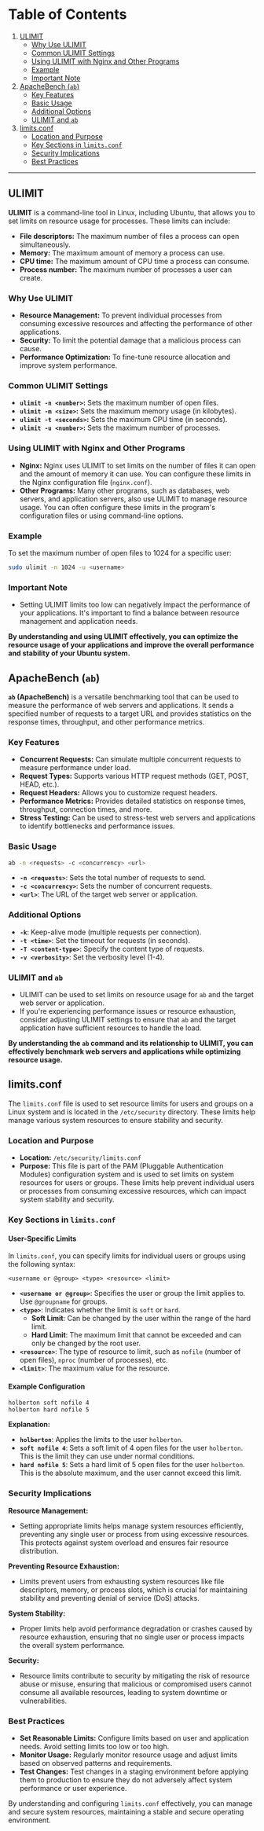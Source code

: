 # Table of Contents

1. [ULIMIT](#ulimit)
   - [Why Use ULIMIT](#why-use-ulimit)
   - [Common ULIMIT Settings](#common-ulimit-settings)
   - [Using ULIMIT with Nginx and Other Programs](#using-ulimit-with-nginx-and-other-programs)
   - [Example](#example)
   - [Important Note](#important-note)
2. [ApacheBench (`ab`)](#ab-apachebench)
   - [Key Features](#key-features)
   - [Basic Usage](#basic-usage)
   - [Additional Options](#additional-options)
   - [ULIMIT and `ab`](#ulimit-and-ab)
3. [limits.conf](#limitsconf)
   - [Location and Purpose](#location-and-purpose)
   - [Key Sections in `limits.conf`](#key-sections-in-limitsconf)
   - [Security Implications](#security-implications)
   - [Best Practices](#best-practices)

---

## ULIMIT

**ULIMIT** is a command-line tool in Linux, including Ubuntu, that allows you to set limits on resource usage for processes. These limits can include:

* **File descriptors:** The maximum number of files a process can open simultaneously.
* **Memory:** The maximum amount of memory a process can use.
* **CPU time:** The maximum amount of CPU time a process can consume.
* **Process number:** The maximum number of processes a user can create.

### Why Use ULIMIT

* **Resource Management:** To prevent individual processes from consuming excessive resources and affecting the performance of other applications.
* **Security:** To limit the potential damage that a malicious process can cause.
* **Performance Optimization:** To fine-tune resource allocation and improve system performance.

### Common ULIMIT Settings

* **`ulimit -n <number>`:** Sets the maximum number of open files.
* **`ulimit -m <size>`:** Sets the maximum memory usage (in kilobytes).
* **`ulimit -t <seconds>`:** Sets the maximum CPU time (in seconds).
* **`ulimit -u <number>`:** Sets the maximum number of processes.

### Using ULIMIT with Nginx and Other Programs

* **Nginx:** Nginx uses ULIMIT to set limits on the number of files it can open and the amount of memory it can use. You can configure these limits in the Nginx configuration file (`nginx.conf`).
* **Other Programs:** Many other programs, such as databases, web servers, and application servers, also use ULIMIT to manage resource usage. You can often configure these limits in the program's configuration files or using command-line options.

### Example

To set the maximum number of open files to 1024 for a specific user:

```bash
sudo ulimit -n 1024 -u <username>
```

### Important Note

* Setting ULIMIT limits too low can negatively impact the performance of your applications. It's important to find a balance between resource management and application needs.

**By understanding and using ULIMIT effectively, you can optimize the resource usage of your applications and improve the overall performance and stability of your Ubuntu system.**

## ApacheBench (`ab`)

**`ab` (ApacheBench)** is a versatile benchmarking tool that can be used to measure the performance of web servers and applications. It sends a specified number of requests to a target URL and provides statistics on the response times, throughput, and other performance metrics.

### Key Features

- **Concurrent Requests:** Can simulate multiple concurrent requests to measure performance under load.
- **Request Types:** Supports various HTTP request methods (GET, POST, HEAD, etc.).
- **Request Headers:** Allows you to customize request headers.
- **Performance Metrics:** Provides detailed statistics on response times, throughput, connection times, and more.
- **Stress Testing:** Can be used to stress-test web servers and applications to identify bottlenecks and performance issues.

### Basic Usage

```bash
ab -n <requests> -c <concurrency> <url>
```

- **`-n <requests>`**: Sets the total number of requests to send.
- **`-c <concurrency>`**: Sets the number of concurrent requests.
- **`<url>`**: The URL of the target web server or application.

### Additional Options

- **`-k`**: Keep-alive mode (multiple requests per connection).
- **`-t <time>`**: Set the timeout for requests (in seconds).
- **`-T <content-type>`**: Specify the content type of requests.
- **`-v <verbosity>`**: Set the verbosity level (1-4).

### ULIMIT and `ab`

- ULIMIT can be used to set limits on resource usage for `ab` and the target web server or application.
- If you're experiencing performance issues or resource exhaustion, consider adjusting ULIMIT settings to ensure that `ab` and the target application have sufficient resources to handle the load.

**By understanding the `ab` command and its relationship to ULIMIT, you can effectively benchmark web servers and applications while optimizing resource usage.**

## limits.conf

The `limits.conf` file is used to set resource limits for users and groups on a Linux system and is located in the `/etc/security` directory. These limits help manage various system resources to ensure stability and security.

### Location and Purpose

- **Location:** `/etc/security/limits.conf`
- **Purpose:** This file is part of the PAM (Pluggable Authentication Modules) configuration system and is used to set limits on system resources for users or groups. These limits help prevent individual users or processes from consuming excessive resources, which can impact system stability and security.

### Key Sections in `limits.conf`

#### User-Specific Limits

In `limits.conf`, you can specify limits for individual users or groups using the following syntax:

```plaintext
<username or @group> <type> <resource> <limit>
```

- **`<username or @group>`**: Specifies the user or group the limit applies to. Use `@groupname` for groups.
- **`<type>`**: Indicates whether the limit is `soft` or `hard`.
  - **Soft Limit**: Can be changed by the user within the range of the hard limit.
  - **Hard Limit**: The maximum limit that cannot be exceeded and can only be changed by the root user.
- **`<resource>`**: The type of resource to limit, such as `nofile` (number of open files), `nproc` (number of processes), etc.
- **`<limit>`**: The maximum value for the resource.

#### Example Configuration

```plaintext
holberton soft nofile 4
holberton hard nofile 5
```

**Explanation:**

- **`holberton`**: Applies the limits to the user `holberton`.
- **`soft nofile 4`**: Sets a soft limit of 4 open files for the user `holberton`. This is the limit they can use under normal conditions.
- **`hard nofile 5`**: Sets a hard limit of 5 open files for the user `holberton`. This is the absolute maximum, and the user cannot exceed this limit.

### Security Implications

**Resource Management:**

- Setting appropriate limits helps manage system resources efficiently, preventing any single user or process from using excessive resources. This protects against system overload and ensures fair resource distribution.

**Preventing Resource Exhaustion:**

- Limits prevent users from exhausting system resources like file descriptors, memory, or process slots, which is crucial for maintaining stability and preventing denial of service (DoS) attacks.

**System Stability:**

- Proper limits help avoid performance degradation or crashes caused by resource exhaustion, ensuring that no single user or process impacts the overall system performance.

**Security:**

- Resource limits contribute to security by mitigating the risk of resource abuse or misuse, ensuring that malicious or compromised users cannot consume all available resources, leading to system downtime or vulnerabilities.

### Best Practices

- **Set Reasonable Limits:** Configure limits based on user and application needs. Avoid setting limits too low or too high.
- **Monitor Usage:** Regularly monitor resource usage and adjust limits based on observed patterns and requirements.
- **Test Changes:** Test changes in a staging environment before applying them to production to ensure they do not adversely affect system performance or user experience.

By understanding and configuring `limits.conf` effectively, you can manage and secure system resources, maintaining a stable and secure operating environment.
